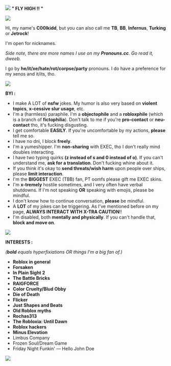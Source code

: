 ![](https://i.postimg.cc/ZqhgbyX8/JRPortrait.png)  **" FLY HIGH !! "**

![](https://i.postimg.cc/T2mtwPqQ/5766fe38.gif)

Hi, my name's **C00lkidd**, but you can also call me **TB**, **BB**, **Infernus**, **Turking** or **Jetrock**!

I'm open for nicknames.

*Side note, there are more names I use on my **Pronouns.cc**. Go read it, dweeb.*

I go by **he/it/xe/hate/rot/corpse/party** pronouns. I do have a preference for my xenos and it/its, tho.

![](https://i.postimg.cc/T2mtwPqQ/5766fe38.gif)

**BYI :**

- I make A LOT of **nsfw** jokes. My humor is also very based on **violent topics**, **x-cessive slur usage**, etc.
- I'm a (harmless) paraphile. I'm a **objectophile** and a **robloxphile** (which is a branch of **fictophilia**). Don't talk to me if you're **pro-contact** or **neu-contact** tho, it's fucking disgusting.
- I get comfortable **EASILY**. If you're uncomfortable by my actions, **please** tell me so.
- I have no dni, I block **freely**.
- I'm a yumeshipper. I'm **non-sharing** with EXEC, tho I don't really mind doubles interacting.
- I have two typing quirks **(z instead of s and 0 instead of o)**. If you can't understand me, **ask for a translation**. Don't fucking whine about it.
- If you think it's okay to **send threats/wish harm** upon people over ships, please **limit interaction**.
- I'm the **BIGGEST** EXEC (TBB) fan, PT oomfs please gift me EXEC skins.
- I'm **x-tremely** hostile sometimes, and I very often have verbal shutdowns. If I'm not speaking **OR** speaking with emojis, please be mindful.
- I don't know how to continue conversation, **please** be mindful.
- A **LOT** of my jokes can be triggering. As I've mentioned before on my page, **ALWAYS INTERACT WITH X-TRA CAUTION**!!
- I'm disabled, both **mentally and physically**. If you can't handle that, **block and move on**.

![](https://i.postimg.cc/T2mtwPqQ/5766fe38.gif)

**INTERESTS :**

*(***bold*** equals hyperfixiations OR things I'm a big fan of.)*

- **Roblox in general**
- **Forsaken**
- **In Plain Sight 2**
- **The Battle Bricks**
- **RAIGFORCE**
- **Color Cruelty/Blud Obby**
- **Die of Death**
- **Flicker**
- **Just Shapes and Beats**
- **Old Roblox myths**
- **Rochas313**
- **The Robloxia: Until Dawn**
- **Roblox hackers**
- **Minus Elevation**
- Limbus Company
- Frozen Soul/Dream Game
- Friday Night Funkin' — Hello John Doe

![](https://i.postimg.cc/T2mtwPqQ/5766fe38.gif)
